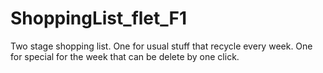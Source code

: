 # ShoppingList_flet_F1
Two stage shopping list. One for usual stuff that recycle every week. One for special for the week that can be delete by one click.
